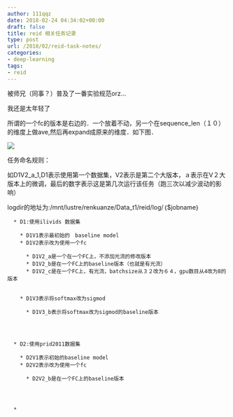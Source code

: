 ```yaml
---
author: 111qqz
date: 2018-02-24 04:34:02+00:00
draft: false
title: reid 相关任务记录
type: post
url: /2018/02/reid-task-notes/
categories:
- deep-learning
tags:
- reid
---
```


被师兄（同事？）普及了一番实验规范orz...

我还是太年轻了

所谓的一个fc的版本是右边的．一个放着不动，另一个在sequence_len（１０）的维度上做ave,然后再expand成原来的维度．如下图．

[![](https://111qqz.com/wordpress/wp-content/uploads/2018/02/433671689.jpg)
](https://111qqz.com/wordpress/wp-content/uploads/2018/02/433671689.jpg)





任务命名规则：

如D1V2_a_1,D1表示使用第一个数据集，V2表示是第二个大版本，ａ表示在V２大版本上的微调，最后的数字表示这是第几次运行该任务（跑三次以减少波动的影响）

logdir的地址为:/mnt/lustre/renkuanze/Data_t1/reid/log/｛$jobname｝






      * D1:使用ilivids 数据集

        * D1V1表示最初始的　baseline model
        * D1V2表示改为使用一个fc

          * D1V2_a是一个在一个FC上，不添加光流的修改版本
          * D1V2_b是在一个FC上的baseline版本（也就是有光流）
          * D1V2_c是在一个FC上，有光流，batchsize从３２改为６４，gpu数目从4改为8的版本


        * D1V3表示将softmax改为sigmod

          * D1V3_b表示将softmax改为sigmod的baseline版本




      * D2:使用prid2011数据集

        * D2V1表示初始的baseline model
        * D2V2表示改为使用一个fc

          * D2V2_b是在一个FC上的baseline版本




      * 











